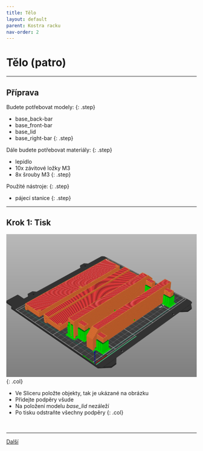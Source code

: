 ```yaml
---
title: Tělo
layout: default
parent: Kostra racku
nav-order: 2
---
```


# Tělo (patro)

---

## **Příprava**

Budete potřebovat modely:
{: .step}
- base_back-bar
- base_front-bar
- base_lid
- base_right-bar
{: .step}

Dále budete potřebovat materiály:
{: .step}
- lepidlo
- 10x závitové ložky M3
- 8x šrouby M3
{: .step}

Použité nástroje:
{: .step}
- pájecí stanice
{: .step}

---

## **Krok 1:** Tisk
![alt](/images/base_print1.png){: .col}
- Ve Sliceru položte objekty, tak je ukázané na obrázku
- Přidejte podpěry všude
- Na položení modelu *base_lid* nezáleží
- Po tisku odstraňte všechny podpěry
{: .col}
<br style="clear: left;" />

---

[Další]()